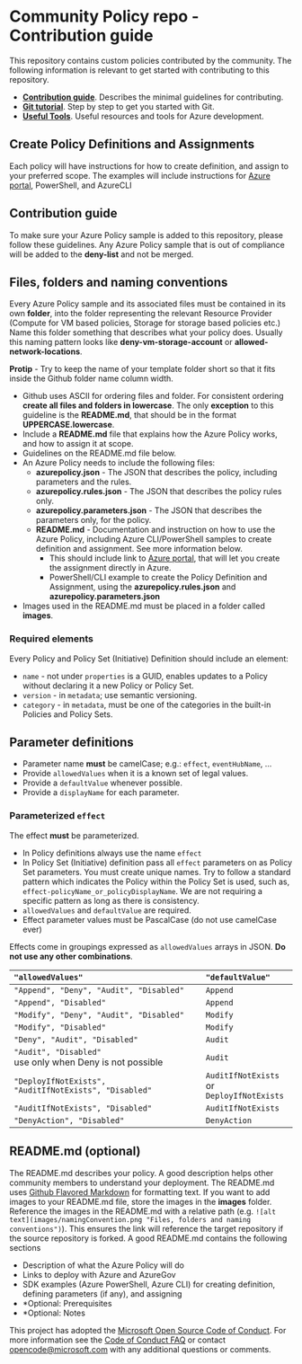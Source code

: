 # Community Policy repo - Contribution guide

This repository contains custom policies contributed by the community. The following information is relevant to get started with contributing to this repository.

- [**Contribution guide**](/README.md#Contributing). Describes the minimal guidelines for contributing.
- [**Git tutorial**](https://guides.github.com/activities/hello-world/). Step by step to get you started with Git.
- [**Useful Tools**](/1-contribution-guide/useful-tools.md#useful-tools). Useful resources and tools for Azure development.

## Create Policy Definitions and Assignments

Each policy will have instructions for how to create definition, and assign to your preferred scope.
The examples will include instructions for [Azure portal](https://portal.azure.com), PowerShell, and AzureCLI

## Contribution guide

To make sure your Azure Policy sample is added to this repository, please follow these guidelines. Any Azure Policy sample that is out of compliance will be added to the **deny-list** and not be merged.

## Files, folders and naming conventions

Every Azure Policy sample and its associated files must be contained in its own **folder**, into the folder representing the relevant Resource Provider (Compute for VM based policies, Storage for storage based policies etc.) Name this folder something that describes what your policy does. Usually this naming pattern looks like **deny-vm-storage-account** or **allowed-network-locations**.

**Protip** - Try to keep the name of your template folder short so that it fits inside the Github folder name column width.

- Github uses ASCII for ordering files and folder. For consistent ordering **create all files and folders in lowercase**. The only **exception** to this guideline is the **README.md**, that should be in the format **UPPERCASE.lowercase**.
- Include a **README.md** file that explains how the Azure Policy works, and how to assign it at scope.
- Guidelines on the README.md file below.
- An Azure Policy needs to include the following files:
  - **azurepolicy.json** - The JSON that describes the policy, including parameters and the rules.
  - **azurepolicy.rules.json** - The JSON that describes the policy rules only.
  - **azurepolicy.parameters.json** - The JSON that describes the parameters only, for the policy.
  - **README.md** - Documentation and instruction on how to use the Azure Policy, including Azure CLI/PowerShell samples to create definition and assignment. See more information below.
    - This should include link to [Azure portal](https://portal.azure.com), that will let you create the assignment directly in Azure.
    - PowerShell/CLI example to create the Policy Definition and Assignment, using the **azurepolicy.rules.json** and **azurepolicy.parameters.json**
- Images used in the README.md must be placed in a folder called **images**.

### Required elements

Every Policy and Policy Set (Initiative) Definition should include an element:

- `name` - not under `properties` is a GUID, enables updates to a Policy without declaring it a new Policy or Policy Set.
- `version` - in `metadata`; use semantic versioning.
- `category` - in `metadata`, must be one of the categories in the built-in Policies and Policy Sets.

## Parameter definitions

- Parameter name **must** be camelCase; e.g.: `effect`, `eventHubName`, ...
- Provide `allowedValues` when it is a known set of legal values.
- Provide a `defaultValue` whenever possible.
- Provide a `displayName` for each parameter.

### Parameterized `effect`

The effect **must** be parameterized.

- In Policy definitions always use the name `effect`
- In Policy Set (Initiative) definition pass all `effect` parameters on as Policy Set parameters. You must create unique names. Try to follow a standard pattern which indicates the Policy within the Policy Set is used, such as, `effect-policyName_or_policyDisplayName`. We are not requiring a specific pattern as long as there is consistency.
- `allowedValues` and `defaultValue` are required.
- Effect parameter values must be PascalCase (do not use camelCase ever)

Effects come in groupings expressed as `allowedValues` arrays in JSON. **Do not use any other combinations**.

| `"allowedValues"` | `"defaultValue"` |
| :---------------- | :--------------- |
| `"Append", "Deny", "Audit", "Disabled"` | `Append` |
| `"Append", "Disabled"` | `Append` |
| `"Modify", "Deny", "Audit", "Disabled"` | `Modify` |
| `"Modify", "Disabled"` | `Modify` |
| `"Deny", "Audit", "Disabled"` | `Audit` |
| `"Audit", "Disabled"` <br/> use only when Deny is not possible | `Audit` |
| `"DeployIfNotExists", "AuditIfNotExists", "Disabled"` | `AuditIfNotExists` or <br/> `DeployIfNotExists` |
| `"AuditIfNotExists", "Disabled"` | `AuditIfNotExists` |
| `"DenyAction", "Disabled"` | `DenyAction` |

## README.md (optional)

The README.md describes your policy. A good description helps other community members to understand your deployment. The README.md uses [Github Flavored Markdown](https://guides.github.com/features/mastering-markdown/) for formatting text. If you want to add images to your README.md file, store the images in the **images** folder. Reference the images in the README.md with a relative path (e.g. `![alt text](images/namingConvention.png "Files, folders and naming conventions")`). This ensures the link will reference the target repository if the source repository is forked. A good README.md contains the following sections

- Description of what the Azure Policy will do
- Links to deploy with Azure and AzureGov
- SDK examples (Azure PowerShell, Azure CLI) for creating definition, defining parameters (if any), and assigning
- *Optional: Prerequisites
- *Optional: Notes

This project has adopted the [Microsoft Open Source Code of Conduct](https://opensource.microsoft.com/codeofconduct/). For more information see the [Code of Conduct FAQ](https://opensource.microsoft.com/codeofconduct/faq/) or contact [opencode@microsoft.com](mailto:opencode@microsoft.com) with any additional questions or comments.

